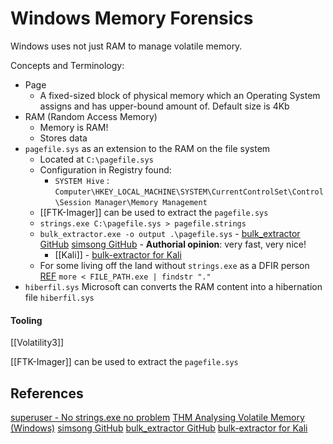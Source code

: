 # Windows Memory Forensics


Windows uses not just RAM to manage volatile memory.

Concepts and Terminology:
- Page
	- A fixed-sized block of physical memory which an Operating System assigns and has upper-bound amount of. Default size is 4Kb
- RAM (Random Access Memory)
	- Memory is RAM!
	- Stores data 
- `pagefile.sys` as an extension to the RAM on the file system
	- Located at `C:\pagefile.sys`
	- Configuration in Registry found: 
		-  `SYSTEM Hive` : `Computer\HKEY_LOCAL_MACHINE\SYSTEM\CurrentControlSet\Control\Session Manager\Memory Management` 
	- [[FTK-Imager]] can be used to extract the `pagefile.sys`
	- `strings.exe C:\pagefile.sys > pagefile.strings`
	- `bulk_extractor.exe -o output .\pagefile.sys` - [bulk_extractor GitHub](https://github.com/simsong/bulk_extractor) [simsong GitHub](https://github.com/simsong) - **Authorial opinion**: very fast, very nice! 
		- [[Kali]] - [bulk-extractor for Kali](https://www.kali.org/tools/bulk-extractor/)
	- For some living off the land without `strings.exe` as a DFIR person [REF](https://superuser.com/questions/124081/is-there-a-windows-equivalent-of-the-unix-strings-command) `more < FILE_PATH.exe | findstr "."` 
- `hiberfil.sys` Microsoft can converts the RAM content into a hibernation file `hiberfil.sys`
#### Tooling

[[Volatility3]]

[[FTK-Imager]] can be used to extract the `pagefile.sys`

## References

[superuser - No strings.exe no problem](https://superuser.com/questions/124081/is-there-a-windows-equivalent-of-the-unix-strings-command)
[THM Analysing Volatile Memory (Windows)](https://tryhackme.com/r/room/analysingvolatilememory)
[simsong GitHub](https://github.com/simsong)
[bulk_extractor GitHub](https://github.com/simsong/bulk_extractor) 
[bulk-extractor for Kali](https://www.kali.org/tools/bulk-extractor/)
